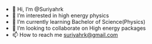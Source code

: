 - 👋 Hi, I’m @Suriyahrk
- 👀 I’m interested in high energy physics
- 🌱 I’m currently learning Bachelor of Science(Physics)
- 💞️ I’m looking to collaborate on High energy packages
- 📫 How to reach me suriyahrk@gmail.com

<!---
Suriyahrk/Suriyahrk is a ✨ special ✨ repository because its `README.md` (this file) appears on your GitHub profile.
You can click the Preview link to take a look at your changes.
--->
